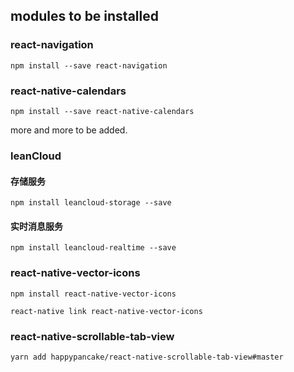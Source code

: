 

## modules to be installed

### react-navigation

`npm install --save react-navigation`

### react-native-calendars

`npm install --save react-native-calendars`

more and more to be added.

### leanCloud 
#### 存储服务

`npm install leancloud-storage --save`

#### 实时消息服务


`npm install leancloud-realtime --save `

### react-native-vector-icons

` npm install react-native-vector-icons ` 

` react-native link react-native-vector-icons `

### react-native-scrollable-tab-view

`yarn add happypancake/react-native-scrollable-tab-view#master `

